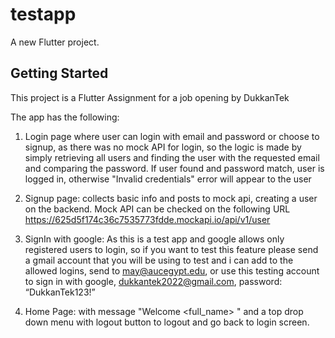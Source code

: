 # testapp

A new Flutter project.

## Getting Started

This project is a Flutter Assignment for a job opening by DukkanTek

The app has the following:
1) Login page where user can login with email and password or choose to signup, as there was no mock API for login, so the logic is made by simply retrieving all users and finding the user with the requested email and comparing the password. If user found and password match, user is logged in, otherwise "Invalid credentials" error will appear to the user

2) Signup page: collects basic info and posts to mock api, creating a user on the backend. Mock API can be checked on the following URL
https://625d5f174c36c7535773fdde.mockapi.io/api/v1/user

3) SignIn with google: As this is a test app and google allows only registered users to login, so if you want to test this feature please send a gmail account that you will be using to test and i can add to the allowed logins, send to may@aucegypt.edu, or use this testing account to sign in with google, dukkantek2022@gmail.com, password: “DukkanTek123!”

4) Home Page: with message "Welcome <full_name> <email>" and a top drop down menu with logout button to logout and go back to login screen.

